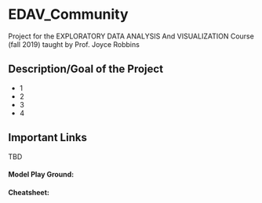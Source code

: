 # EDAV_Community

Project for the EXPLORATORY DATA ANALYSIS And VISUALIZATION Course (fall 2019) taught by Prof. Joyce Robbins

## Description/Goal of the Project

* 1
* 2
* 3
* 4

## Important Links

TBD

#### Model Play Ground:

#### Cheatsheet:
